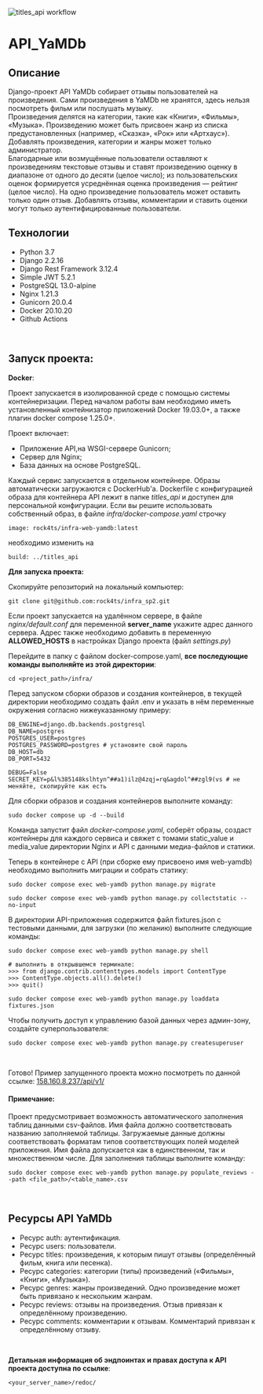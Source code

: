 ![titles_api workflow](https://github.com/rock4ts/yamdb_final/actions/workflows/yamdb_workflow.yml/badge.svg?event=push)

# API_YaMDb
## Описание
Django-проект API YaMDb собирает отзывы пользователей на произведения. Сами произведения в YaMDb не хранятся, здесь нельзя посмотреть фильм или послушать музыку.<br>
Произведения делятся на категории, такие как «Книги», «Фильмы», «Музыка».
Произведению может быть присвоен жанр из списка предустановленных (например, «Сказка», «Рок» или «Артхаус»). Добавлять произведения, категории и жанры может только администратор.<br>
Благодарные или возмущённые пользователи оставляют к произведениям текстовые отзывы и ставят произведению оценку в диапазоне от одного до десяти (целое число); из пользовательских оценок формируется усреднённая оценка произведения — рейтинг (целое число). На одно произведение пользователь может оставить только один отзыв.
Добавлять отзывы, комментарии и ставить оценки могут только аутентифицированные пользователи.
<br>

## Технологии
* Python 3.7
* Django 2.2.16
* Django Rest Framework 3.12.4
* Simple JWT 5.2.1
* PostgreSQL 13.0-alpine
* Nginx 1.21.3
* Gunicorn 20.0.4
* Docker 20.10.20
* Github Actions
<br>

## Запуск проекта:

__Docker__:

Проект запускается в изолированной среде с помощью системы контейнеризации.
Перед началом работы вам необходимо иметь установленный контейнизатор приложений Docker 19.03.0+, а также плагин docker compose 1.25.0+.

Проект включает:
- Приложение API,на WSGI-сервере Gunicorn;
- Сервер для  Nginx;
- База данных на основе PostgreSQL.

Каждый сервис запускается в отдельном контейнере.
Образы автоматически загружаются с DockerHub'a.
Dockerfile с конфигурацией образа для контейнера API лежит в папке *titles_api* и доступен для персональной конфигурации. Если вы решите использовать собственный образ, в файле *infra/docker-compose.yaml* строчку
```
image: rock4ts/infra-web-yamdb:latest
```
необходимо изменить на
```
build: ../titles_api
```

__Для запуска проекта:__

Скопируйте репозиторий на локальный компьютер:
```
git clone git@github.com:rock4ts/infra_sp2.git
```
Если проект запускается на удалённом сервере, в файле *nginx/default.conf* для переменной **server_name** укажите адрес данного сервера. Адрес также необходимо добавить в переменную **ALLOWED_HOSTS** в настройках Django проекта (файл *settings.py*)

Перейдите в папку с файлом docker-compose.yaml, __все последующие команды выполняйте из этой директории__:
```
cd <project_path>/infra/
```

Перед запуском сборки образов и создания контейнеров, в текущей директории необходимо создать файл .env и указать в нём переменные окружения согласно нижеуказанному примеру:
```
DB_ENGINE=django.db.backends.postgresql
DB_NAME=postgres
POSTGRES_USER=postgres
POSTGRES_PASSWORD=postgres # установите свой пароль
DB_HOST=db
DB_PORT=5432

DEBUG=False
SECRET_KEY=p&l%385148kslhtyn^##a1)ilz@4zqj=rq&agdol^##zgl9(vs # не меняйте, скопируйте как есть
```
Для сборки образов и создания контейнеров выполните команду: 
```
sudo docker compose up -d --build
```
Команда запустит файл *docker-compose.yaml*, соберёт образы, cоздаст контейнеры для каждого сервиса и свяжет с томами static_value и media_value директории Nginx и API с данными медиа-файлов и статики.

Теперь в контейнере с API (при сборке ему присвоено имя web-yamdb) необходимо выполнить миграции и собрать статику:
```
sudo docker compose exec web-yamdb python manage.py migrate
```
```
sudo docker compose exec web-yamdb python manage.py collectstatic --no-input 
```

В директории API-приложения содержится файл fixtures.json с тестовыми данными, для загрузки (по желанию) выполните следующие команды:
```
sudo docker compose exec web-yamdb python manage.py shell
```
```
# выполнить в открывшемся терминале:
>>> from django.contrib.contenttypes.models import ContentType
>>> ContentType.objects.all().delete()
>>> quit()
```

```
sudo docker compose exec web-yamdb python manage.py loaddata fixtures.json
```

Чтобы получить доступ к управлению базой данных через админ-зону, создайте суперпользователя:
```
sudo docker compose exec web-yamdb python manage.py createsuperuser
```
<br>

​Готово! 
Пример запущенного проекта можно посмотреть по данной ссылке:
[158.160.8.237/api/v1/](158.160.8.237/api/v1/)

#### Примечание:
Проект предусмотривает возможность автоматического заполнения таблиц данными csv-файлов.
Имя файла должно соответствовать названию заполняемой таблицы.
Загружаемые данные должны соответствовать форматам типов соответствующих полей моделей приложения.
Имя файла допускается как в единственном, так и множественном числе.
Для заполнения таблицы выполните команду:
```
sudo docker compose exec web-yamdb python manage.py populate_reviews --path <file_path>/<table_name>.csv
```
<br>

## Ресурсы API YaMDb
- Ресурс auth: аутентификация.
- Ресурс users: пользователи.
- Ресурс titles: произведения, к которым пишут отзывы (определённый фильм, книга или песенка).
- Ресурс categories: категории (типы) произведений («Фильмы», «Книги», «Музыка»).
- Ресурс genres: жанры произведений. Одно произведение может быть привязано к нескольким жанрам.
- Ресурс reviews: отзывы на произведения. Отзыв привязан к определённому произведению.
- Ресурс comments: комментарии к отзывам. Комментарий привязан к определённому отзыву.
<br>

__Детальная информация об эндпоинтах и правах доступа к API проекта доступна по ссылке__:
```
<your_server_name>/redoc/
```
